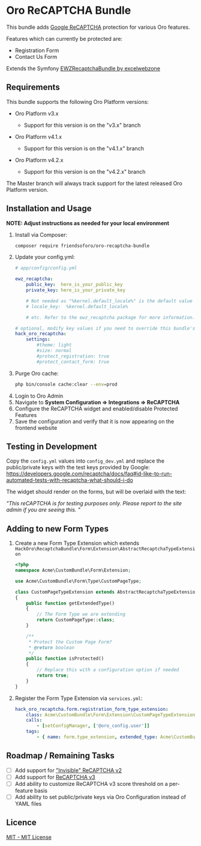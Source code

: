  Oro ReCAPTCHA Bundle
==============================
This bundle adds [Google ReCAPTCHA](https://developers.google.com/recaptcha/) protection for various Oro features.

Features which can currently be protected are:
* Registration Form
* Contact Us Form

Extends the Symfony [EWZRecaptchaBundle by excelwebzone](https://github.com/excelwebzone/EWZRecaptchaBundle)

Requirements
-------------------
This bundle supports the following Oro Platform versions:

* Oro Platform v3.x
  - Support for this version is on the "v3.x" branch
  
* Oro Platform v4.1.x
  - Support for this version is on the "v4.1.x" branch

* Oro Platform v4.2.x
    - Support for this version is on the "v4.2.x" branch

The Master branch will always track support for the latest released Oro Platform version.

Installation and Usage
-------------------
**NOTE: Adjust instructions as needed for your local environment**

1. Install via Composer:
    ```bash
    composer require friendsoforo/oro-recaptcha-bundle
    ```
1. Update your config.yml:
    ```yaml
    # app/config/config.yml
    
    ewz_recaptcha:
        public_key:  here_is_your_public_key
        private_key: here_is_your_private_key
   
        # Not needed as "%kernel.default_locale%" is the default value for the locale key
        # locale_key:  %kernel.default_locale%
   
        # etc. Refer to the ewz_recaptcha package for more information.
   
    # optional, modify key values if you need to override this bundle's default settings 
    hack_oro_recaptcha:
        settings:
            #theme: light
            #size: normal
            #protect_registration: true
            #protect_contact_form: true
    ```
1. Purge Oro cache:
    ```bash
    php bin/console cache:clear --env=prod
    ```
1. Login to Oro Admin
1. Navigate to **System Configuration => Integrations => ReCAPTCHA**
1. Configure the ReCAPTCHA widget and enabled/disable Protected Features
1. Save the configuration and verify that it is now appearing on the frontend website

Testing in Development
-------------------
Copy the `config.yml` values into `config_dev.yml` and replace the public/private keys with the test keys provided by Google:
https://developers.google.com/recaptcha/docs/faq#id-like-to-run-automated-tests-with-recaptcha-what-should-i-do

The widget should render on the forms, but will be overlaid with the text:

_"This reCAPTCHA is for testing purposes only. Please report to the site admin if you are seeing this.
"_

Adding to new Form Types
-------------------
1. Create a new Form Type Extension which extends `HackOro\RecaptchaBundle\Form\Extension\AbstractRecaptchaTypeExtension`
    ```php
    <?php
    namespace Acme\CustomBundle\Form\Extension;
    
    use Acme\CustomBundle\Form\Type\CustomPageType;
    
    class CustomPageTypeExtension extends AbstractRecaptchaTypeExtension
    {
        public function getExtendedType()
        {
            // The Form Type we are extending
            return CustomPageType::class;
        }
    
        /**
         * Protect the Custom Page Form?
         * @return boolean
         */
        public function isProtected()
        {
            // Replace this with a configuration option if needed
            return true;
        }
    }
    ```
1. Register the Form Type Extension via `services.yml`:
    ```yaml
    hack_oro_recaptcha.form.registration_form_type_extension:
        class: Acme\CustomBundle\Form\Extension\CustomPageTypeExtension
        calls:
            - [setConfigManager, ['@oro_config.user']]
        tags:
            - { name: form.type_extension, extended_type: Acme\CustomBundle\Form\Type\CustomPageType }
    ``` 

Roadmap / Remaining Tasks
-------------------
- [ ] Add support for ["Invisible" ReCAPTCHA v2](https://developers.google.com/recaptcha/docs/invisible)
- [ ] Add support for [ReCAPTCHA v3](https://developers.google.com/recaptcha/docs/v3)
- [ ] Add ability to customize ReCAPTCHA v3 score threshold on a per-feature basis
- [ ] Add ability to set public/private keys via Oro Configuration instead of YAML files  

Licence
-------------------
[MIT - MIT License](./LICENSE)